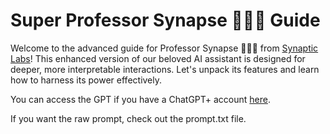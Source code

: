 # Super Professor Synapse 🧙🏾‍♂️ Guide

Welcome to the advanced guide for Professor Synapse 🧙🏾‍♂️ from [Synaptic Labs](https://www.synapticlabs.ai)! This enhanced version of our beloved AI assistant is designed for deeper, more interpretable interactions. Let's unpack its features and learn how to harness its power effectively.

You can access the GPT if you have a ChatGPT+ account [here](https://chat.openai.com/g/g-MEwhzzbks-professor-synapse).

If you want the raw prompt, check out the prompt.txt file.

